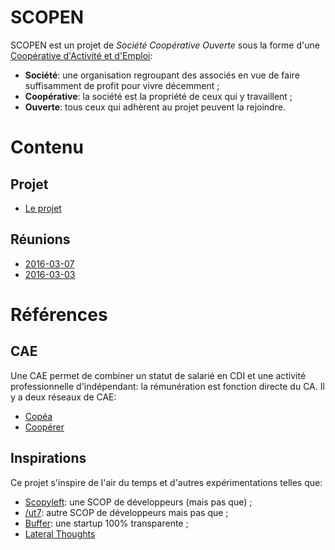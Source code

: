 # SCOPEN

SCOPEN est un projet de *Société Coopérative Ouverte* sous la forme d'une [Coopérative d'Activité et d'Emploi](http://www.les-scop.coop/sites/fr/vous-etes/pages-internes-creation/createur-cae):

* **Société**: une organisation regroupant des associés en vue de faire suffisamment de profit pour vivre décemment ;
* **Coopérative**: la société est la propriété de ceux qui y travaillent ;
* **Ouverte**: tous ceux qui adhèrent au projet peuvent la rejoindre.

# Contenu

## Projet

* [Le projet](construction/documents/projet.md)

## Réunions

* [2016-03-07](construction/réunions/2016-03-07.md)
* [2016-03-03](construction/réunions/2016-03-03.md)

# Références

## CAE

Une CAE permet de combiner un statut de salarié en CDI et une activité professionnelle d'indépendant: la rémunération est fonction directe du CA.
Il y a deux réseaux de CAE:

* [Copéa](http://www.copea.fr/)
* [Coopérer](http://www.cooperer.coop/)

## Inspirations

Ce projet s'inspire de l'air du temps et d'autres expérimentations telles que:

* [Scopyleft](http://scopyleft.fr/): une SCOP de développeurs (mais pas que) ;
* [/ut7](http://ut7.fr/): autre SCOP de développeurs mais pas que ;
* [Buffer](https://buffer.com/transparency): une startup 100% transparente ;
* [Lateral Thoughts](http://www.lateral-thoughts.com/) 
